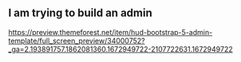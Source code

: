 ## I am trying to build an admin

https://preview.themeforest.net/item/hud-bootstrap-5-admin-template/full_screen_preview/34000752?_ga=2.193891757.1862081360.1672949722-2107722631.1672949722
